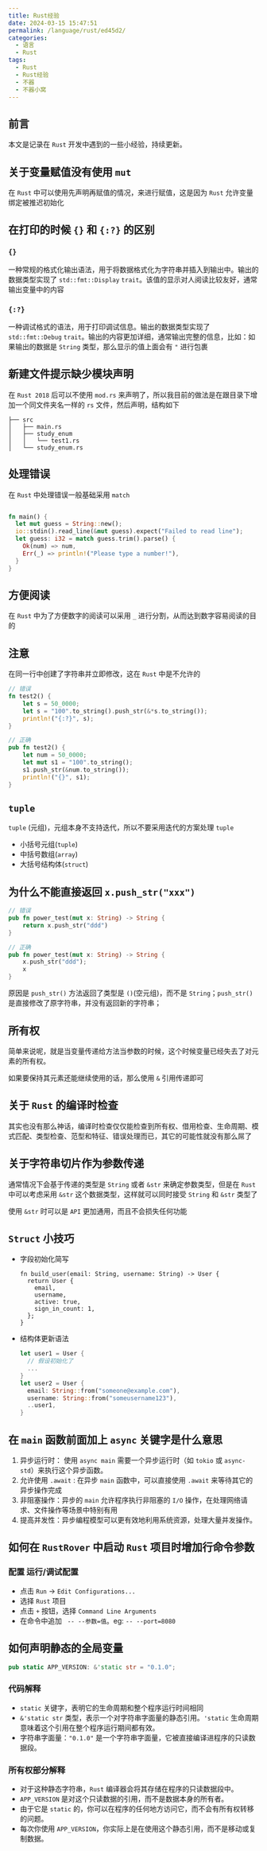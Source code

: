 ```yaml
---
title: Rust经验
date: 2024-03-15 15:47:51
permalink: /language/rust/ed45d2/
categories:
  - 语言
  - Rust
tags:
  - Rust
  - Rust经验
  - 不器
  - 不器小窝
---
```

## 前言

本文是记录在 `Rust` 开发中遇到的一些小经验，持续更新。

<!-- more -->

<InArticleAdsense
    data-ad-client="ca-pub-1725717718088510"
    data-ad-slot="4281148213">
</InArticleAdsense>

## 关于变量赋值没有使用 `mut`

在 `Rust` 中可以使用先声明再赋值的情况，来进行赋值，这是因为 `Rust` 允许变量绑定被推迟初始化

## 在打印的时候 `{}` 和 `{:?}` 的区别

### `{}`

一种常规的格式化输出语法，用于将数据格式化为字符串并插入到输出中。输出的数据类型实现了 `std::fmt::Display` `trait`。该值的显示对人阅读比较友好，通常输出变量中的内容

### `{:?}`

一种调试格式的语法，用于打印调试信息。输出的数据类型实现了 `std::fmt::Debug` `trait`。输出的内容更加详细，通常输出完整的信息，比如：如果输出的数据是 `String` 类型，那么显示的值上面会有 `"` 进行包裹

## 新建文件提示**缺少模块声明**

在 `Rust 2018` 后可以不使用 `mod.rs` 来声明了，所以我目前的做法是在跟目录下增加一个同文件夹名一样的 `rs` 文件，然后声明，结构如下

``` shell
├── src
│   ├── main.rs
│   ├── study_enum
│   │   └── test1.rs
│   └── study_enum.rs
```

## 处理错误

在 `Rust` 中处理错误一般基础采用 `match`

``` rust

fn main() {
  let mut guess = String::new();
  io::stdin().read_line(&mut guess).expect("Failed to read line");
  let guess: i32 = match guess.trim().parse() {
    Ok(num) => num,
    Err(_) => println!("Please type a number!"),
  }
}

```

## 方便阅读

在 `Rust` 中为了方便数字的阅读可以采用 `_` 进行分割，从而达到数字容易阅读的目的

## 注意

在同一行中创建了字符串并立即修改，这在 `Rust` 中是不允许的

``` rust
// 错误
fn test2() {
    let s = 50_0000;
    let s = "100".to_string().push_str(&*s.to_string());
    println!("{:?}", s);
}

// 正确
pub fn test2() {
    let num = 50_0000;
    let mut s1 = "100".to_string();
    s1.push_str(&num.to_string());
    println!("{}", s1);
}
```

## `tuple`

`tuple` (元组)，元组本身不支持迭代，所以不要采用迭代的方案处理 `tuple`

- 小括号元组(`tuple`)
- 中括号数组(`array`)
- 大括号结构体(`struct`)

## 为什么不能直接返回 `x.push_str("xxx")`

``` rust
// 错误
pub fn power_test(mut x: String) -> String {
    return x.push_str("ddd")
}

// 正确
pub fn power_test(mut x: String) -> String {
    x.push_str("ddd");
    x
}
```

原因是 `push_str()` 方法返回了类型是 `()`(空元组)，而不是 `String`；`push_str()` 是直接修改了原字符串，并没有返回新的字符串；

## 所有权

简单来说呢，就是当变量传递给方法当参数的时候，这个时候变量已经失去了对元素的所有权。

如果要保持其元素还能继续使用的话，那么使用 `&` 引用传递即可

## 关于 `Rust` 的编译时检查

其实也没有那么神话，编译时检查仅仅能检查到所有权、借用检查、生命周期、模式匹配、类型检查、范型和特征、错误处理而已，其它的可能性就没有那么屌了

## 关于字符串切片作为参数传递

通常情况下会基于传递的类型是 `String` 或者 `&str` 来确定参数类型，但是在 `Rust` 中可以考虑采用 `&str` 这个数据类型，这样就可以同时接受 `String` 和 `&str` 类型了

使用 `&str` 时可以是 `API` 更加通用，而且不会损失任何功能

## `Struct` 小技巧

- 字段初始化简写

  ``` rustchrome-extension://pfnededegaaopdmhkdmcofjmoldfiped/options.html#!/about
  fn build_user(email: String, username: String) -> User {
    return User {
      email,
      username,
      active: true,
      sign_in_count: 1,
    };
  }
  ```

- 结构体更新语法

  ``` rust
  let user1 = User {
    // 假设初始化了
    ...
  }
  let user2 = User {
    email: String::from("someone@example.com"),
    username: String::from("someusername123"),
    ..user1,
  }
  ```

## 在 `main` 函数前面加上 `async` 关键字是什么意思

1. 异步运行时： 使用 `async main` 需要一个异步运行时（如 `tokio` 或 `async-std`）来执行这个异步函数。
2. 允许使用 `.await` : 在异步 `main` 函数中，可以直接使用 `.await` 来等待其它的异步操作完成
3. 非阻塞操作：异步的 `main` 允许程序执行非阻塞的 `I/O` 操作，在处理网络请求、文件操作等场景中特别有用
4. 提高并发性：异步编程模型可以更有效地利用系统资源，处理大量并发操作。

## 如何在 `RustRover` 中启动 `Rust` 项目时增加行命令参数

### 配置 **运行/调试配置**

- 点击 `Run` -> `Edit Configurations...`
- 选择 `Rust` 项目
- 点击 `+` 按钮，选择 `Command Line Arguments`
- 在命令中追加 ` -- --参数=值`。eg: `-- --port=8080`

## 如何声明静态的全局变量

``` rust
pub static APP_VERSION: &'static str = "0.1.0";
```

### 代码解释

- `static` 关键字，表明它的生命周期和整个程序运行时间相同
- `&'static str` 类型，表示一个对字符串字面量的静态引用。`'static` 生命周期意味着这个引用在整个程序运行期间都有效。
- 字符串字面量：`"0.1.0"` 是一个字符串字面量，它被直接编译进程序的只读数据段。

### 所有权部分解释
- 对于这种静态字符串，`Rust` 编译器会将其存储在程序的只读数据段中。
- `APP_VERSION` 是对这个只读数据的引用，而不是数据本身的所有者。
- 由于它是 `static` 的，你可以在程序的任何地方访问它，而不会有所有权转移的问题。
- 每次你使用 `APP_VERSION`，你实际上是在使用这个静态引用，而不是移动或复制数据。


